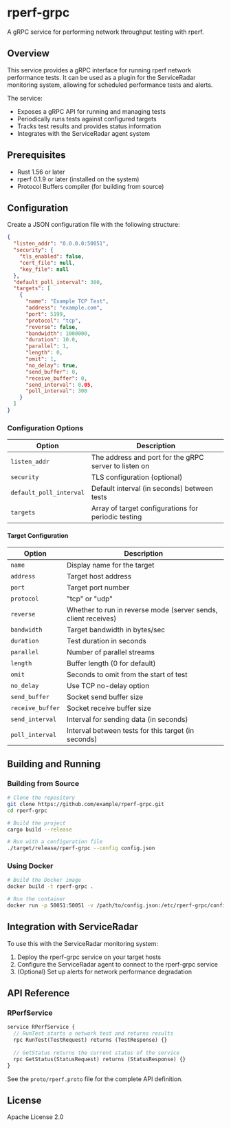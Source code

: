 # rperf-grpc

A gRPC service for performing network throughput testing with rperf.

## Overview

This service provides a gRPC interface for running rperf network performance tests. It can be used as a plugin for the ServiceRadar monitoring system, allowing for scheduled performance tests and alerts.

The service:
- Exposes a gRPC API for running and managing tests
- Periodically runs tests against configured targets
- Tracks test results and provides status information
- Integrates with the ServiceRadar agent system

## Prerequisites

- Rust 1.56 or later
- rperf 0.1.9 or later (installed on the system)
- Protocol Buffers compiler (for building from source)

## Configuration

Create a JSON configuration file with the following structure:

```json
{
  "listen_addr": "0.0.0.0:50051",
  "security": {
    "tls_enabled": false,
    "cert_file": null,
    "key_file": null
  },
  "default_poll_interval": 300,
  "targets": [
    {
      "name": "Example TCP Test",
      "address": "example.com",
      "port": 5199,
      "protocol": "tcp",
      "reverse": false,
      "bandwidth": 1000000,
      "duration": 10.0,
      "parallel": 1,
      "length": 0,
      "omit": 1,
      "no_delay": true,
      "send_buffer": 0,
      "receive_buffer": 0,
      "send_interval": 0.05,
      "poll_interval": 300
    }
  ]
}
```

### Configuration Options

| Option | Description |
|--------|-------------|
| `listen_addr` | The address and port for the gRPC server to listen on |
| `security` | TLS configuration (optional) |
| `default_poll_interval` | Default interval (in seconds) between tests |
| `targets` | Array of target configurations for periodic testing |

#### Target Configuration

| Option | Description |
|--------|-------------|
| `name` | Display name for the target |
| `address` | Target host address |
| `port` | Target port number |
| `protocol` | "tcp" or "udp" |
| `reverse` | Whether to run in reverse mode (server sends, client receives) |
| `bandwidth` | Target bandwidth in bytes/sec |
| `duration` | Test duration in seconds |
| `parallel` | Number of parallel streams |
| `length` | Buffer length (0 for default) |
| `omit` | Seconds to omit from the start of test |
| `no_delay` | Use TCP no-delay option |
| `send_buffer` | Socket send buffer size |
| `receive_buffer` | Socket receive buffer size |
| `send_interval` | Interval for sending data (in seconds) |
| `poll_interval` | Interval between tests for this target (in seconds) |

## Building and Running

### Building from Source

```bash
# Clone the repository
git clone https://github.com/example/rperf-grpc.git
cd rperf-grpc

# Build the project
cargo build --release

# Run with a configuration file
./target/release/rperf-grpc --config config.json
```

### Using Docker

```bash
# Build the Docker image
docker build -t rperf-grpc .

# Run the container
docker run -p 50051:50051 -v /path/to/config.json:/etc/rperf-grpc/config.json rperf-grpc
```

## Integration with ServiceRadar

To use this with the ServiceRadar monitoring system:

1. Deploy the rperf-grpc service on your target hosts
2. Configure the ServiceRadar agent to connect to the rperf-grpc service
3. (Optional) Set up alerts for network performance degradation

## API Reference

### RPerfService

```protobuf
service RPerfService {
  // RunTest starts a network test and returns results
  rpc RunTest(TestRequest) returns (TestResponse) {}
  
  // GetStatus returns the current status of the service
  rpc GetStatus(StatusRequest) returns (StatusResponse) {}
}
```

See the `proto/rperf.proto` file for the complete API definition.

## License

Apache License 2.0